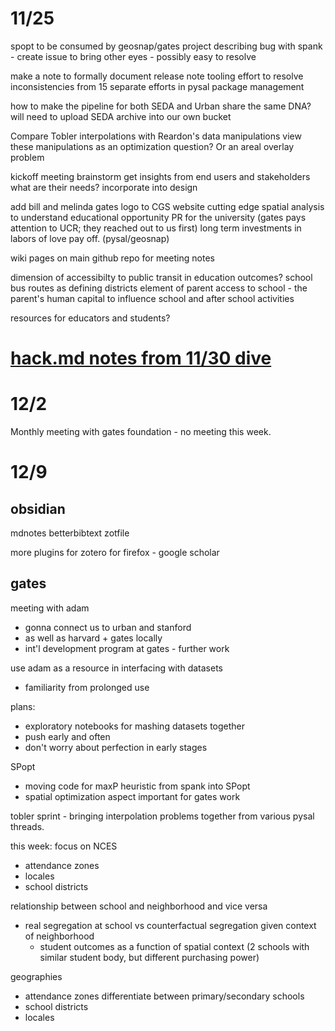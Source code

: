 # 11/25 
spopt to be consumed by geosnap/gates project
    describing bug with spank
    - create issue to bring other eyes - possibly easy to resolve

make a note to formally document release note tooling 
    effort to resolve inconsistencies from 15 separate efforts in pysal package
    management

how to make the pipeline for both SEDA and Urban share the same DNA?
    will need to upload SEDA archive into our own bucket

Compare Tobler interpolations with Reardon's data manipulations
    view these manipulations as an optimization question?
    Or an areal overlay problem

kickoff meeting brainstorm
    get insights from end users and stakeholders
        what are their needs? incorporate into design
    
add bill and melinda gates logo to CGS website
    cutting edge spatial analysis to understand educational opportunity
    PR for the university (gates pays attention to UCR; they reached out to us first) 
    long term investments in labors of love pay off. (pysal/geosnap)

wiki pages on main github repo for meeting notes

dimension of accessibilty to public transit in education outcomes?
    school bus routes as defining districts
    element of parent access to school - the parent's human capital to influence
    school and after school activities 

resources for educators and students?

# [hack.md notes from 11/30 dive](https://hackmd.io/dZB_Ti5rTp-3bRxlNSU5hg)

# 12/2
Monthly meeting with gates foundation - no meeting this week. 

# 12/9
## obsidian
mdnotes
betterbibtext
zotfile

more plugins for zotero for firefox - google scholar

## gates
meeting with adam
 - gonna connect us to urban and stanford
 - as well as harvard + gates locally
 - int'l development program at gates - further work

use adam as a resource in interfacing with datasets
 - familiarity from prolonged use

plans:
 - exploratory notebooks for mashing datasets together
 - push early and often
 - don't worry about perfection in early stages

SPopt
 - moving code for maxP heuristic from spank into SPopt
 - spatial optimization aspect important for gates work

tobler sprint - bringing interpolation problems together from various pysal
threads.

this week: focus on NCES 
 - attendance zones
 - locales
 - school districts

relationship between school and neighborhood and vice versa
 - real segregation at school vs counterfactual segregation given context of
   neighborhood
   - student outcomes as a function of spatial context (2 schools with similar
     student body, but different purchasing power)
    
geographies
 - attendance zones
    differentiate between primary/secondary schools
 - school districts
 - locales

